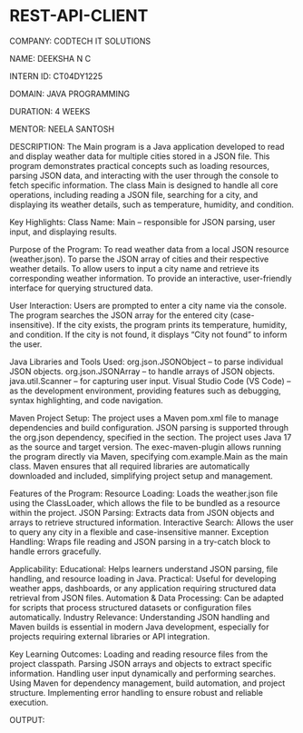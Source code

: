 # REST-API-CLIENT
COMPANY: CODTECH IT SOLUTIONS

NAME: DEEKSHA N C

INTERN ID: CT04DY1225

DOMAIN: JAVA PROGRAMMING

DURATION: 4 WEEKS

MENTOR: NEELA SANTOSH

DESCRIPTION:
The Main program is a Java application developed to read and display weather data for multiple cities stored in a JSON file. This program demonstrates practical concepts such as loading resources, parsing JSON data, and interacting with the user through the console to fetch specific information. The class Main is designed to handle all core operations, including reading a JSON file, searching for a city, and displaying its weather details, such as temperature, humidity, and condition.

Key Highlights:
Class Name: Main – responsible for JSON parsing, user input, and displaying results.

Purpose of the Program:
To read weather data from a local JSON resource (weather.json).
To parse the JSON array of cities and their respective weather details.
To allow users to input a city name and retrieve its corresponding weather information.
To provide an interactive, user-friendly interface for querying structured data.

User Interaction:
Users are prompted to enter a city name via the console.
The program searches the JSON array for the entered city (case-insensitive).
If the city exists, the program prints its temperature, humidity, and condition.
If the city is not found, it displays “City not found” to inform the user.

Java Libraries and Tools Used:
org.json.JSONObject – to parse individual JSON objects.
org.json.JSONArray – to handle arrays of JSON objects.
java.util.Scanner – for capturing user input.
Visual Studio Code (VS Code) – as the development environment, providing features such as debugging, syntax highlighting, and code navigation.

Maven Project Setup:
The project uses a Maven pom.xml file to manage dependencies and build configuration.
JSON parsing is supported through the org.json dependency, specified in the <dependencies> section.
The project uses Java 17 as the source and target version.
The exec-maven-plugin allows running the program directly via Maven, specifying com.example.Main as the main class.
Maven ensures that all required libraries are automatically downloaded and included, simplifying project setup and management.

Features of the Program:
Resource Loading: Loads the weather.json file using the ClassLoader, which allows the file to be bundled as a resource within the project.
JSON Parsing: Extracts data from JSON objects and arrays to retrieve structured information.
Interactive Search: Allows the user to query any city in a flexible and case-insensitive manner.
Exception Handling: Wraps file reading and JSON parsing in a try-catch block to handle errors gracefully.

Applicability:
Educational: Helps learners understand JSON parsing, file handling, and resource loading in Java.
Practical: Useful for developing weather apps, dashboards, or any application requiring structured data retrieval from JSON files.
Automation & Data Processing: Can be adapted for scripts that process structured datasets or configuration files automatically.
Industry Relevance: Understanding JSON handling and Maven builds is essential in modern Java development, especially for projects requiring external libraries or API integration.

Key Learning Outcomes:
Loading and reading resource files from the project classpath.
Parsing JSON arrays and objects to extract specific information.
Handling user input dynamically and performing searches.
Using Maven for dependency management, build automation, and project structure.
Implementing error handling to ensure robust and reliable execution.

OUTPUT:
